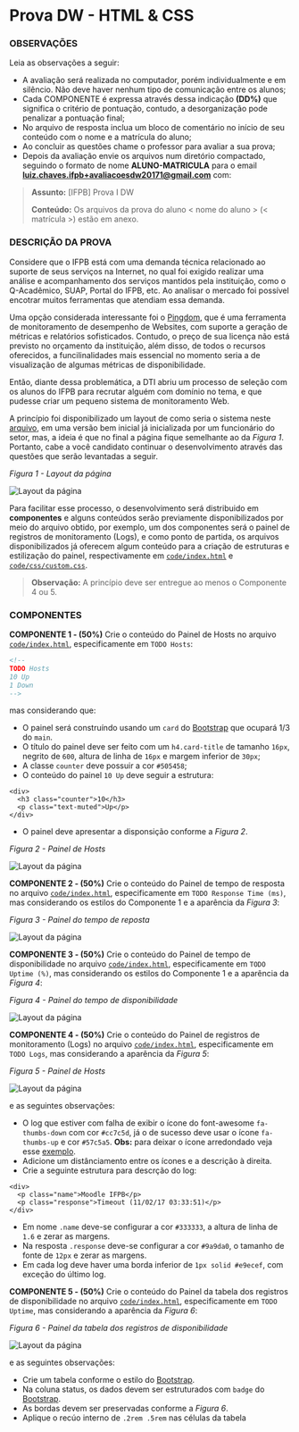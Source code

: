 # Prova DW - HTML & CSS

### OBSERVAÇÕES

Leia as observações a seguir:

* A avaliação será realizada no computador, porém individualmente e em silêncio. Não deve haver nenhum tipo de comunicação entre os alunos;
* Cada COMPONENTE é expressa através dessa indicação **(DD%)** que significa o critério de pontuação, contudo, a desorganização pode penalizar a pontuação final;
* No arquivo de resposta inclua um bloco de comentário no início de seu conteúdo com o nome e a matrícula do aluno;
* Ao concluir as questões chame o professor para avaliar a sua prova;
* Depois da avaliação envie os arquivos num diretório compactado, seguindo o formato de nome **ALUNO-MATRICULA** para o email **luiz.chaves.ifpb+avaliacoesdw20171@gmail.com** com:

> **Assunto:** [IFPB] Prova I DW
>
> **Conteúdo:** Os arquivos da prova do aluno < nome do aluno > (< matrícula >) estão em anexo.

### DESCRIÇÃO DA PROVA

Considere que o IFPB está com uma demanda técnica relacionado ao suporte de seus serviços na Internet, no qual foi exigido realizar uma análise e acompanhamento dos serviços mantidos pela instituição, como o Q-Acadêmico, SUAP, Portal do IFPB, etc. Ao analisar o mercado foi possível encotrar muitos ferramentas que atendiam essa demanda. 

Uma opção considerada interessante foi o [Pingdom](https://www.pingdom.com), que é uma ferramenta de monitoramento de desempenho de Websites, com suporte a geração de métricas e relatórios sofisticados. Contudo, o preço de sua licença não está previsto no orçamento da instituição, além disso, de todos o recursos oferecidos, a funcilinalidades mais essencial no momento seria a de visualização de algumas métricas de disponibilidade.

Então, diante dessa problemática, a DTI abriu um processo de seleção com os alunos do IFPB para recrutar alguém com domínio no tema, e que pudesse criar um pequeno sistema de monitoramento Web.

A princípio foi disponibilizado um layout de como seria o sistema neste [arquivo](code.zip), em uma versão bem inicial já inicializada por um funcionário do setor, mas, a ideia é que no final a página fique semelhante ao da *Figura 1*. Portanto, cabe a você candidato continuar o desenvolvimento através das questões que serão levantadas a seguir.

*Figura 1 - Layout da página*

![Layout da página](assets/layout.png)

Para facilitar esse processo, o desenvolvimento será distribuido em **componentes** e alguns conteúdos serão previamente disponibilizados por meio do arquivo obtido, por exemplo, um dos componentes será o painel de registros de monitoramento (Logs), e como ponto de partida, os arquivos disponibilizados já oferecem algum conteúdo para a criação de estruturas e estilização do painel, respectivamente em [`code/index.html`](code/index.html) e [`code/css/custom.css`](code/css/custom.css).

> **Observação:** A princípio deve ser entregue ao menos o Componente 4 ou 5.

### COMPONENTES

**COMPONENTE 1 - (50%)** Crie o conteúdo do Painel de Hosts no arquivo [`code/index.html`](code/index.html), especificamente em `TODO Hosts`:

```html
<!-- 
TODO Hosts 
10 Up 
1 Down
--> 
```

mas considerando que:

* O painel será construíndo usando um `card` do [Bootstrap](http://getbootstrap.com) que ocupará 1/3 do `main`.
* O título do painel deve ser feito com um `h4.card-title` de tamanho `16px`, negrito de `600`, altura de linha de `16px` e margem inferior de `30px`;
* A classe `counter` deve possuir a cor `#505458`;
* O conteúdo do painel `10 Up` deve seguir a estrutura:

```
<div>
  <h3 class="counter">10</h3>
  <p class="text-muted">Up</p>
</div>
``` 

* O painel deve apresentar a disponsição conforme a *Figura 2*.

*Figura 2 - Painel de Hosts*<br>

![Layout da página](assets/hosts.png)

**COMPONENTE 2 - (50%)** Crie o conteúdo do Painel de tempo de resposta no arquivo [`code/index.html`](code/index.html), especificamente em `TODO Response Time (ms)`, mas considerando os estilos do Componente 1 e a aparência da *Figura 3*:

*Figura 3 - Painel do tempo de reposta*<br>

![Layout da página](assets/response-time.png)


**COMPONENTE 3 - (50%)** Crie o conteúdo do Painel de tempo de disponibilidade no arquivo [`code/index.html`](code/index.html), especificamente em `TODO Uptime (%)`, mas considerando os estilos do Componente 1 e a aparência da *Figura 4*:

*Figura 4 - Painel do tempo de disponibilidade*<br>

![Layout da página](assets/uptime.png)


**COMPONENTE 4 - (50%)** Crie o conteúdo do Painel de registros de monitoramento (Logs) no arquivo [`code/index.html`](code/index.html), especificamente em `TODO Logs`, mas considerando a aparência da *Figura 5*:

*Figura 5 - Painel de Hosts*<br>

![Layout da página](assets/logs.png)

e as seguintes observações:

* O log que estiver com falha de exibir o ícone do font-awesome `fa-thumbs-down` com cor `#cc7c5d`, já o de sucesso deve usar o ícone `fa-thumbs-up` e cor `#57c5a5`. **Obs:** para deixar o ícone arredondado veja esse [exemplo](http://fontawesome.io/examples/#stacked).
* Adicione um distânciamento entre os ícones e a descrição à direita.
* Crie a seguinte estrutura para descrção do log:

```
<div>
  <p class="name">Moodle IFPB</p>
  <p class="response">Timeout (11/02/17 03:33:51)</p>
</div>
```

* Em nome `.name` deve-se configurar a cor `#333333`, a altura de linha de `1.6` e zerar as margens.
* Na resposta `.response` deve-se configurar a cor `#9a9da0`, o tamanho de fonte de `12px` e zerar as margens.
* Em cada log deve haver uma borda inferior de `1px solid #e9ecef`, com exceção do último log.

**COMPONENTE 5 - (50%)** Crie o conteúdo do Painel da tabela dos registros de disponibilidade no arquivo [`code/index.html`](code/index.html), especificamente em `TODO Uptime`, mas considerando a aparência da *Figura 6*:

*Figura 6 - Painel da tabela dos registros de disponibilidade*<br>

![Layout da página](assets/uptime-table.png)

e as seguintes observações:

* Crie um tabela conforme o estilo do [Bootstrap](http://getbootstrap.com).
* Na coluna status, os dados devem ser estruturados com `badge` do [Bootstrap](http://getbootstrap.com).
* As bordas devem ser preservadas conforme a *Figura 6*.
* Aplique o recúo interno de `.2rem .5rem` nas células da tabela
